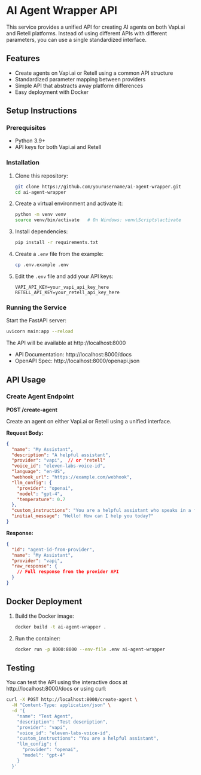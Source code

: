 # AI Agent Wrapper API

This service provides a unified API for creating AI agents on both Vapi.ai and Retell platforms. Instead of using different APIs with different parameters, you can use a single standardized interface.

## Features

- Create agents on Vapi.ai or Retell using a common API structure
- Standardized parameter mapping between providers
- Simple API that abstracts away platform differences
- Easy deployment with Docker

## Setup Instructions

### Prerequisites

- Python 3.9+
- API keys for both Vapi.ai and Retell

### Installation

1. Clone this repository:
   ```bash
   git clone https://github.com/yourusername/ai-agent-wrapper.git
   cd ai-agent-wrapper
   ```

2. Create a virtual environment and activate it:
   ```bash
   python -m venv venv
   source venv/bin/activate   # On Windows: venv\Scripts\activate
   ```

3. Install dependencies:
   ```bash
   pip install -r requirements.txt
   ```

4. Create a `.env` file from the example:
   ```bash
   cp .env.example .env
   ```

5. Edit the `.env` file and add your API keys:
   ```
   VAPI_API_KEY=your_vapi_api_key_here
   RETELL_API_KEY=your_retell_api_key_here
   ```

### Running the Service

Start the FastAPI server:
```bash
uvicorn main:app --reload
```

The API will be available at http://localhost:8000

- API Documentation: http://localhost:8000/docs
- OpenAPI Spec: http://localhost:8000/openapi.json

## API Usage

### Create Agent Endpoint

**POST /create-agent**

Create an agent on either Vapi.ai or Retell using a unified interface.

**Request Body:**

```json
{
  "name": "My Assistant",
  "description": "A helpful assistant",
  "provider": "vapi",  // or "retell"
  "voice_id": "eleven-labs-voice-id",
  "language": "en-US",
  "webhook_url": "https://example.com/webhook",
  "llm_config": {
    "provider": "openai",
    "model": "gpt-4",
    "temperature": 0.7
  },
  "custom_instructions": "You are a helpful assistant who speaks in a friendly tone.",
  "initial_message": "Hello! How can I help you today?"
}
```

**Response:**

```json
{
  "id": "agent-id-from-provider",
  "name": "My Assistant",
  "provider": "vapi",
  "raw_response": {
    // Full response from the provider API
  }
}
```

## Docker Deployment

1. Build the Docker image:
   ```bash
   docker build -t ai-agent-wrapper .
   ```

2. Run the container:
   ```bash
   docker run -p 8000:8000 --env-file .env ai-agent-wrapper
   ```

## Testing

You can test the API using the interactive docs at http://localhost:8000/docs or using curl:

```bash
curl -X POST http://localhost:8000/create-agent \
  -H "Content-Type: application/json" \
  -d '{
    "name": "Test Agent",
    "description": "Test description",
    "provider": "vapi",
    "voice_id": "eleven-labs-voice-id",
    "custom_instructions": "You are a helpful assistant",
    "llm_config": {
      "provider": "openai",
      "model": "gpt-4"
    }
  }'
```